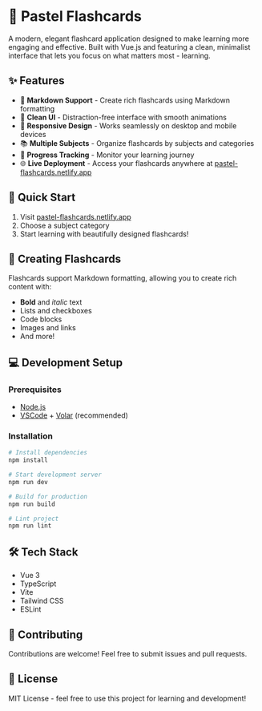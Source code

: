 # 🎯 Pastel Flashcards

A modern, elegant flashcard application designed to make learning more engaging and effective. Built with Vue.js and featuring a clean, minimalist interface that lets you focus on what matters most - learning.

## ✨ Features

- 📝 **Markdown Support** - Create rich flashcards using Markdown formatting
- 🎨 **Clean UI** - Distraction-free interface with smooth animations
- 📱 **Responsive Design** - Works seamlessly on desktop and mobile devices
- 📚 **Multiple Subjects** - Organize flashcards by subjects and categories
- 🔄 **Progress Tracking** - Monitor your learning journey
- 🌐 **Live Deployment** - Access your flashcards anywhere at [pastel-flashcards.netlify.app](https://pastel-flashcards.netlify.app)

## 🚀 Quick Start

1. Visit [pastel-flashcards.netlify.app](https://pastel-flashcards.netlify.app)
2. Choose a subject category
3. Start learning with beautifully designed flashcards!

## 📝 Creating Flashcards

Flashcards support Markdown formatting, allowing you to create rich content with:
- **Bold** and *italic* text
- Lists and checkboxes
- Code blocks
- Images and links
- And more!

## 💻 Development Setup

### Prerequisites
- [Node.js](https://nodejs.org/)
- [VSCode](https://code.visualstudio.com/) + [Volar](https://marketplace.visualstudio.com/items?itemName=Vue.volar) (recommended)

### Installation

```bash
# Install dependencies
npm install

# Start development server
npm run dev

# Build for production
npm run build

# Lint project
npm run lint
```

## 🛠 Tech Stack

- Vue 3
- TypeScript
- Vite
- Tailwind CSS
- ESLint

## 🌟 Contributing

Contributions are welcome! Feel free to submit issues and pull requests.

## 📄 License

MIT License - feel free to use this project for learning and development!
